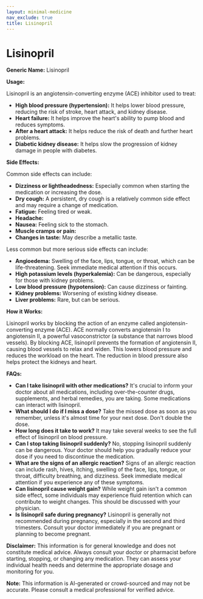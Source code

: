 ```yaml
---
layout: minimal-medicine
nav_exclude: true
title: Lisinopril
---
```


# Lisinopril

**Generic Name:** Lisinopril

**Usage:**

Lisinopril is an angiotensin-converting enzyme (ACE) inhibitor used to treat:

* **High blood pressure (hypertension):**  It helps lower blood pressure, reducing the risk of stroke, heart attack, and kidney disease.
* **Heart failure:** It helps improve the heart's ability to pump blood and reduces symptoms.
* **After a heart attack:** It helps reduce the risk of death and further heart problems.
* **Diabetic kidney disease:** It helps slow the progression of kidney damage in people with diabetes.


**Side Effects:**

Common side effects can include:

* **Dizziness or lightheadedness:** Especially common when starting the medication or increasing the dose.
* **Dry cough:** A persistent, dry cough is a relatively common side effect and may require a change of medication.
* **Fatigue:** Feeling tired or weak.
* **Headache:**
* **Nausea:** Feeling sick to the stomach.
* **Muscle cramps or pain:**
* **Changes in taste:**  May describe a metallic taste.


Less common but more serious side effects can include:

* **Angioedema:** Swelling of the face, lips, tongue, or throat, which can be life-threatening. Seek immediate medical attention if this occurs.
* **High potassium levels (hyperkalemia):**  Can be dangerous, especially for those with kidney problems.
* **Low blood pressure (hypotension):** Can cause dizziness or fainting.
* **Kidney problems:** Worsening of existing kidney disease.
* **Liver problems:**  Rare, but can be serious.


**How it Works:**

Lisinopril works by blocking the action of an enzyme called angiotensin-converting enzyme (ACE). ACE normally converts angiotensin I to angiotensin II, a powerful vasoconstrictor (a substance that narrows blood vessels). By blocking ACE, lisinopril prevents the formation of angiotensin II, causing blood vessels to relax and widen. This lowers blood pressure and reduces the workload on the heart.  The reduction in blood pressure also helps protect the kidneys and heart.

**FAQs:**

* **Can I take lisinopril with other medications?**  It's crucial to inform your doctor about all medications, including over-the-counter drugs, supplements, and herbal remedies, you are taking.  Some medications can interact with lisinopril.
* **What should I do if I miss a dose?** Take the missed dose as soon as you remember, unless it's almost time for your next dose.  Don't double the dose.
* **How long does it take to work?**  It may take several weeks to see the full effect of lisinopril on blood pressure.
* **Can I stop taking lisinopril suddenly?**  No, stopping lisinopril suddenly can be dangerous.  Your doctor should help you gradually reduce your dose if you need to discontinue the medication.
* **What are the signs of an allergic reaction?**  Signs of an allergic reaction can include rash, hives, itching, swelling of the face, lips, tongue, or throat, difficulty breathing, and dizziness. Seek immediate medical attention if you experience any of these symptoms.
* **Can lisinopril cause weight gain?** While weight gain isn't a common side effect, some individuals may experience fluid retention which can contribute to weight changes.  This should be discussed with your physician.
* **Is lisinopril safe during pregnancy?** Lisinopril is generally not recommended during pregnancy, especially in the second and third trimesters. Consult your doctor immediately if you are pregnant or planning to become pregnant.


**Disclaimer:** This information is for general knowledge and does not constitute medical advice.  Always consult your doctor or pharmacist before starting, stopping, or changing any medication. They can assess your individual health needs and determine the appropriate dosage and monitoring for you.


**Note:** This information is AI-generated or crowd-sourced and may not be accurate. Please consult a medical professional for verified advice.